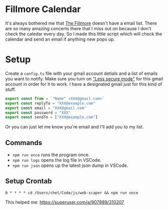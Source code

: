 # Fillmore Calendar

It's always bothered me that [The Fillmore](http://thefillmore.com/calendar/) doesn't have a email list. There are so many amazing concerts there that I miss out on because I don't check the caledar every day. So I made this little script which will check the calendar and send an email if anything new pops up.

# Setup

Create a `config.ts` file with your gmail account detials and a list of emails you want to notify. Make sure you turn on ["Less secure mode"](https://support.google.com/accounts/answer/6010255?hl=en) for this gmail account in order for it to work. I have a designated gmail just for this kind of stuff.

```ts
export const from = `"Name" <XXX@gmail.com>`
export const replyTo = "XXX@example.com"
export const email = "XXX@gmail.com"
export const password = "XXX"
export const sendTo = ["XXX@example.com"]
```

Or you can just let me know you're email and I'll add you to my list.

## Commands

- `npm run once` runs the program once.
- `npm run logs` opens the log file in VSCode.
- `npm run json` opens up the latest json dump in VSCode.

## Setup Crontab

```
0 * * * * cd /Users/chet/Code/js/web-scaper && npm run once
```

This helped me: https://superuser.com/a/907889/310207
